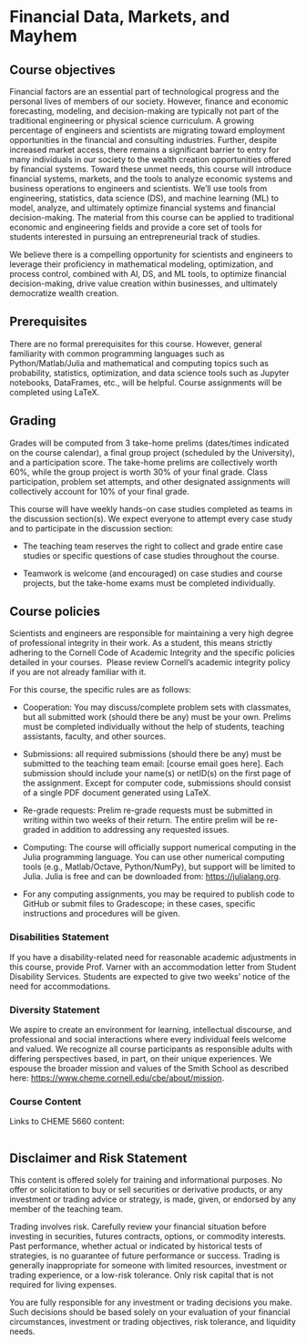 # Financial Data, Markets, and Mayhem

## Course objectives 
Financial factors are an essential part of technological progress and the personal lives of members of our society. However, finance and economic forecasting, modeling, and decision-making are typically not part of the traditional engineering or physical science curriculum. A growing percentage of engineers and scientists are migrating toward employment opportunities in the financial and consulting industries. Further, despite increased market access, there remains a significant barrier to entry for many individuals in our society to the wealth creation opportunities offered by financial systems. Toward these unmet needs, this course will introduce financial systems, markets, and the tools to analyze economic systems and business operations to engineers and scientists. We’ll use tools from engineering, statistics, data science (DS), and machine learning (ML) to model, analyze, and ultimately optimize financial systems and financial decision-making. The material from this course can be applied to traditional economic and engineering fields and provide a core set of tools for students interested in pursuing an entrepreneurial track of studies.  

We believe there is a compelling opportunity for scientists and engineers to leverage their proficiency in mathematical modeling, optimization, and process control, combined with AI, DS, and ML tools, to optimize financial decision-making, drive value creation within businesses, and ultimately democratize wealth creation. 

## Prerequisites
There are no formal prerequisites for this course. However, general familiarity with common programming languages such as Python/Matlab/Julia and mathematical and computing topics such as probability, statistics, optimization, and data science tools such as Jupyter notebooks, DataFrames, etc., will be helpful. Course assignments will be completed using LaTeX.

## Grading 

Grades will be computed from 3 take-home prelims (dates/times indicated on the course calendar), a final group project (scheduled by the University), and a participation score. The take-home prelims are collectively worth 60%, while the group project is worth 30% of your final grade. Class participation, problem set attempts, and other designated assignments will collectively account for 10% of your final grade.  

This course will have weekly hands-on case studies completed as teams in the discussion section(s). We expect everyone to attempt every case study and to participate in the discussion section:

* The teaching team reserves the right to collect and grade entire case studies or specific questions of case studies throughout the course. 

* Teamwork is welcome (and encouraged) on case studies and course projects, but the take-home exams must be completed individually. 

## Course policies 
Scientists and engineers are responsible for maintaining a very high degree of professional integrity in their work. As a student, this means strictly adhering to the Cornell Code of Academic Integrity and the specific policies detailed in your courses.  Please review Cornell’s academic integrity policy if you are not already familiar with it. 

For this course, the specific rules are as follows:

* Cooperation: You may discuss/complete problem sets with classmates, but all submitted work (should there be any) must be your own. Prelims must be completed individually without the help of students, teaching assistants, faculty, and other sources. 

* Submissions: all required submissions (should there be any) must be submitted to the teaching team email: [course email goes here]. Each submission should include your name(s) or netID(s) on the first page of the assignment. Except for computer code, submissions should consist of a single PDF document generated using LaTeX. 

* Re-grade requests: Prelim re-grade requests must be submitted in writing within two weeks of their return. The entire prelim will be re-graded in addition to addressing any requested issues. 

* Computing: The course will officially support numerical computing in the Julia programming language. You can use other numerical computing tools (e.g., Matlab/Octave, Python/NumPy), but support will be limited to Julia. Julia is free and can be downloaded from: https://julialang.org.

* For any computing assignments, you may be required to publish code to GitHub or submit files to Gradescope; in these cases, specific instructions and procedures will be given.  

### Disabilities Statement
If you have a disability-related need for reasonable academic adjustments in this course, provide Prof. Varner with an accommodation letter from Student Disability Services. Students are expected to give two weeks’ notice of the need for accommodations.

### Diversity Statement
We aspire to create an environment for learning, intellectual discourse, and professional and social interactions where every individual feels welcome and valued. We recognize all course participants as responsible adults with differing perspectives based, in part, on their unique experiences. We espouse the broader mission and values of the Smith School as described here: https://www.cheme.cornell.edu/cbe/about/mission.

### Course Content
Links to CHEME 5660 content:

```{tableofcontents}
```

## Disclaimer and Risk Statement
This content is offered solely for training and informational purposes. No offer or solicitation to buy or sell securities or derivative products, or any investment or trading advice or strategy, is made, given, or endorsed by any member of the teaching team. 

Trading involves risk. Carefully review your financial situation before investing in securities, futures contracts, options, or commodity interests. Past performance, whether actual or indicated by historical tests of strategies, is no guarantee of future performance or success. Trading is generally inappropriate for someone with limited resources, investment or trading experience, or a low-risk tolerance.  Only risk capital that is not required for living expenses.

You are fully responsible for any investment or trading decisions you make. Such decisions should be based solely on your evaluation of your financial circumstances, investment or trading objectives, risk tolerance, and liquidity needs.


